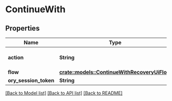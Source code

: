 # ContinueWith

## Properties

Name | Type | Description | Notes
------------ | ------------- | ------------- | -------------
**action** | **String** | Action will always be `show_recovery_ui` show_recovery_ui ContinueWithActionShowRecoveryUIString | 
**flow** | [**crate::models::ContinueWithRecoveryUiFlow**](continueWithRecoveryUiFlow.md) |  | 
**ory_session_token** | **String** | Token is the token of the session | 

[[Back to Model list]](../README.md#documentation-for-models) [[Back to API list]](../README.md#documentation-for-api-endpoints) [[Back to README]](../README.md)



